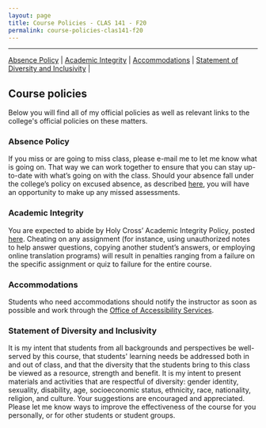 ```yaml
---
layout: page
title: Course Policies - CLAS 141 - F20
permalink: course-policies-clas141-f20
---
```

***

[Absence Policy](#absence-policy) \| [Academic Integrity](#academic-integrity) \| [Accommodations](#accommodations) \| [Statement of Diversity and Inclusivity](#statement-of-diversity-and-inclusivity) \|

## Course policies

Below you will find all of my official policies as well as relevant links to the college's official policies on these matters.

### Absence Policy

If you miss or are going to miss class, please e-mail me to let me know what is going on. That way we can work together to ensure that you can stay up-to-date with what’s going on with the class. Should your absence fall under the college’s policy on excused absence, as described [here](https://hccatalog.holycross.edu/requirements-policies/academic-policies/#coursepoliciestext), you will have an opportunity to make up any missed assessments.

### Academic Integrity

You are expected to abide by Holy Cross’ Academic Integrity Policy, posted [here](https://hccatalog.holycross.edu/requirements-policies/academic-policies/#academicintegritytext). Cheating on any assignment (for instance, using unauthorized notes to help answer questions, copying another student’s answers, or employing online translation programs) will result in penalties ranging from a failure on the specific assignment or quiz to failure for the entire course.

### Accommodations

Students who need accommodations should notify the instructor as soon as possible and work through the [Office of Accessibility Services](https://www.holycross.edu/health-wellness-and-access/office-accessibility-services).

### Statement of Diversity and Inclusivity

It is my intent that students from all backgrounds and perspectives be well-served by this course, that students' learning needs be addressed both in and out of class, and that the diversity that the students bring to this class be viewed as a resource, strength and benefit. It is my intent to present materials and activities that are respectful of diversity: gender identity, sexuality, disability, age, socioeconomic status, ethnicity, race, nationality, religion, and culture. Your suggestions are encouraged and appreciated. Please let me know ways to improve the effectiveness of the course for you personally, or for other students or student groups.
